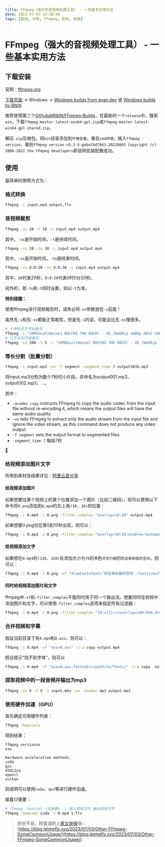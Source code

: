 ```yaml
---
title: FFmpeg（强大的音视频处理工具） - 一些基本实用方法
date: 2023-07-03 15:30:06
tags: [其他, 中等, FFmpeg, 音频, 视频]
---
```


# FFmpeg（强大的音视频处理工具） - 一些基本实用方法

## 下载安装

官网：[ffmpeg.org](https://ffmpeg.org/)

[下载页面](https://ffmpeg.org/download.html) -> Windows -> [Windows builds from gyan.dev](https://www.gyan.dev/ffmpeg/builds/)  或 [Windows builds by BtbN](https://github.com/BtbN/FFmpeg-Builds/releases)

推荐使用第二个[Github@BtbN/FFmpeg-Builds](https://github.com/BtbN/FFmpeg-Builds/releases)，在最新的一个```release```中，搜索```win```，下载```ffmpeg-master-latest-win64-gpl.zip```或```ffmpeg-master-latest-win64-gpl-shared.zip```。

解压```.zip```压缩包，将```bin```目录添加到```环境变量```，重启```cmd终端```，输入```ffmpeg -version```，看到```ffmpeg version n5.1-5-gaba74d7843-20220803 Copyright (c) 2000-2022 the FFmpeg developers```即说明安装配置成功。

## 使用

最简单的使用方式为：

### 格式转换

```bash
ffmpeg -i input.mp4 output.flv
```

### 音视频裁剪

```bash
ffmpeg -ss 20 -t 10 -i input.mp4 output.mp4
```

其中，```-ss```是开始时间，```-t```是持续时间。

```bash
ffmpeg -ss 20 -to 30 -i input.mp4 output.mp4
```

其中，```-ss```是开始时间，```-to```是结束时间。

```bash
ffmpeg -ss 0:0:20 -to 0:0:30 -i input.mp4 output.mp4
```

其中，```20```代表20秒，```0:0:20```代表0时0分20秒。

另外的，若```-to```和```-t```同时设置，则以```-t```为准。

**特别提醒：**

使用ffmpeg进行视频裁剪时，请务必将```-ss```参数放在```-i```前面！

虽然先```-i```和先```-ss```都能正常裁剪，但是先```-i```的话，可能会比先```-ss```慢很多。

```bash
# 十来秒后才开始裁剪
ffmpeg -i "[DMG&LoliHouse] BOCCHI THE ROCK! - 05 [WebRip 1080p HEVC-10bit AAC ASSx2].mkv" -ss 200 -t 5 output.mp4 -y
# 几乎立刻开始裁剪
ffmpeg -ss 200 -t 5 -i "[DMG&LoliHouse] BOCCHI THE ROCK! - 05 [WebRip 1080p HEVC-10bit AAC ASSx2].mkv" output.mp4 -y
```

### 等长分割（批量分割）

```bash
ffmpeg -i input.mp3 -vn -f segment -segment_time 7 output%03d.mp3
```

将input.mp3分割为数个7秒的小片段，并命名为output001.mp3、output002.mp3、...。

其中：

+ ```-acodec copy``` instructs FFmpeg to copy the audio codec from the input file without re-encoding it, which means the output files will have the same audio quality.
+ ```-vn``` tells FFmpeg to extract only the audio stream from the input file and ignore the video stream, as this command does not produce any video output.
+ ```-f segment``` sets the output format to segmented files.
+ ```-segment_time 7``` 每段7秒

🤫

### 给视频添加图片文字

所用到素材及结果详见：[阿里云盘分享](https://www.aliyundrive.com/s/EQKti4XkgB3)

#### 给视频添加图片

如果想要往某个视频上的某个位置添加一个图片（比如二维码），则可以使用以下命令将```0.png```添加到```0.mp4```的左上角```(10, 10)```的位置：

```bash
ffmpeg -i 0.mp4 -i 0.png -filter_complex "overlay=10:10" output.mp4
```

如果想要0.png仅在第5到10秒出现，则可以：

```bash
ffmpeg -i 0.mp4 -i 0.png -filter_complex "overlay=10:10:enable='between(t,5,10)" output.mp4
```

#### 给视频添加文字

如果想在```0.mp4```的```(130, 320)```处添加大小为```70```的```黑```色```华文行楷```的```欢迎来到我的空间```，则可以：

```bash
ffmpeg -i 0.mp4 -i 0.png -vf "drawtext=text='欢迎来到我的空间':fontsize=70:fontcolor=black:x=130:y=320:fontfile=C\\:/Windows/Fonts/STXINGKA.TTF" output.mp4
```

#### 同时给视频添加图片和文字

ffmpeg中```-vf```和```-filter_complex```不能同时用于同一个输出流。想要同时往视频中添加图片和文字，可以使用```-filter_complex```选项来指定所有过滤器：

```bash
ffmpeg -i 0.mp4 -i 0.png -filter_complex "[0:v][1:v]overlay=180:450,drawtext=text='欢迎来到我的空间':fontsize=70:fontcolor=black:x=130:y=320:fontfile=C\\:/Windows/Fonts/STXINGKA.TTF[outv]" -map "[outv]" output.mp4
```

### 合并视频和字幕

假设当前目录下有```0.mp4```和```0.ass```，则可以：

```bash
ffmpeg -i 0.mp4 -vf "ass=0.ass" -c:a copy output.mp4
```

假设提示“找不到字体”，则可以

```bash
ffmpeg -i 0.mp4 -vf "ass=0.ass:fontsdir=/path/to/fonts/" -c:a copy  output.mp4
```

### 提取视频中的一段音频并输出为mp3

```bash
ffmpeg -ss 5 -t 5 -i input.mkv -vn -acodec mp3 output.mp3
```

### 使用硬件加速（GPU）

首先确定可用硬件列表：

```bash
ffmpeg -hwaccels
```

得到结果：

```
ffmpeg versioxxx
xxx

Hardware acceleration methods:
cuda
qsv
d3d11va
opencl
vulkan
```

则说明可以使用```cuda```、```qsv```等进行硬件加速。

接着只需要：

```bash
# ffmpeg -hwaccel <加速器> -i 输入视频文件 输出视频文件
ffmpeg -hwaccel cuda -i 0.mp4 1.flv
```

> 原创不易，转载请附上[原文链接](https://blog.letmefly.xyz/2023/07/03/Other-FFmpeg-SomeCommonUsage/)哦~
> [https://blog.letmefly.xyz/2023/07/03/Other-FFmpeg-SomeCommonUsage/](https://blog.letmefly.xyz/2023/07/03/Other-FFmpeg-SomeCommonUsage/)
